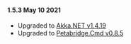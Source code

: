 #### 1.5.3 May 10 2021 ####
* Upgraded to [Akka.NET v1.4.19](https://github.com/akkadotnet/akka.net/releases/tag/1.4.19)
* Upgraded to [Petabridge.Cmd v0.8.5](https://cmd.petabridge.com/articles/RELEASE_NOTES.html#085-may-03-2021)
